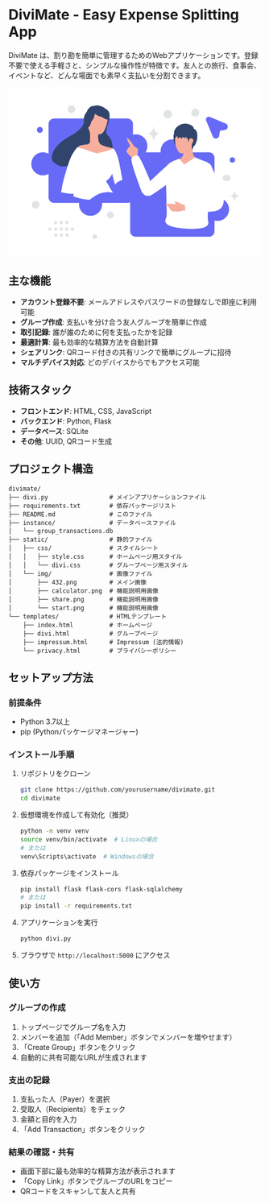 # DiviMate - Easy Expense Splitting App

DiviMate は、割り勘を簡単に管理するためのWebアプリケーションです。登録不要で使える手軽さと、シンプルな操作性が特徴です。友人との旅行、食事会、イベントなど、どんな場面でも素早く支払いを分割できます。

![DiviMate App](static/img/432.png)

## 主な機能

- **アカウント登録不要**: メールアドレスやパスワードの登録なしで即座に利用可能
- **グループ作成**: 支払いを分け合う友人グループを簡単に作成
- **取引記録**: 誰が誰のために何を支払ったかを記録
- **最適計算**: 最も効率的な精算方法を自動計算
- **シェアリンク**: QRコード付きの共有リンクで簡単にグループに招待
- **マルチデバイス対応**: どのデバイスからでもアクセス可能

## 技術スタック

- **フロントエンド**: HTML, CSS, JavaScript
- **バックエンド**: Python, Flask
- **データベース**: SQLite
- **その他**: UUID, QRコード生成

## プロジェクト構造

```
divimate/
├── divi.py                 # メインアプリケーションファイル
├── requirements.txt        # 依存パッケージリスト
├── README.md               # このファイル
├── instance/               # データベースファイル
│   └── group_transactions.db
├── static/                 # 静的ファイル
│   ├── css/                # スタイルシート
│   │   ├── style.css       # ホームページ用スタイル
│   │   └── divi.css        # グループページ用スタイル
│   └── img/                # 画像ファイル
│       ├── 432.png         # メイン画像
│       ├── calculator.png  # 機能説明用画像
│       ├── share.png       # 機能説明用画像
│       └── start.png       # 機能説明用画像
└── templates/              # HTMLテンプレート
    ├── index.html          # ホームページ
    ├── divi.html           # グループページ
    ├── impressum.html      # Impressum (法的情報)
    └── privacy.html        # プライバシーポリシー
```

## セットアップ方法

### 前提条件

- Python 3.7以上
- pip (Pythonパッケージマネージャー)

### インストール手順

1. リポジトリをクローン
   ```bash
   git clone https://github.com/yourusername/divimate.git
   cd divimate
   ```

2. 仮想環境を作成して有効化（推奨）
   ```bash
   python -m venv venv
   source venv/bin/activate  # Linuxの場合
   # または
   venv\Scripts\activate  # Windowsの場合
   ```

3. 依存パッケージをインストール
   ```bash
   pip install flask flask-cors flask-sqlalchemy
   # または
   pip install -r requirements.txt
   ```

4. アプリケーションを実行
   ```bash
   python divi.py
   ```

5. ブラウザで `http://localhost:5000` にアクセス

## 使い方

### グループの作成

1. トップページでグループ名を入力
2. メンバーを追加（「Add Member」ボタンでメンバーを増やせます）
3. 「Create Group」ボタンをクリック
4. 自動的に共有可能なURLが生成されます

### 支出の記録

1. 支払った人（Payer）を選択
2. 受取人（Recipients）をチェック
3. 金額と目的を入力
4. 「Add Transaction」ボタンをクリック

### 結果の確認・共有

- 画面下部に最も効率的な精算方法が表示されます
- 「Copy Link」ボタンでグループのURLをコピー
- QRコードをスキャンして友人と共有


